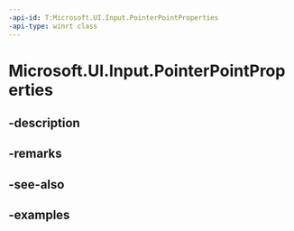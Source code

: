 ```yaml
---
-api-id: T:Microsoft.UI.Input.PointerPointProperties
-api-type: winrt class
---
```


# Microsoft.UI.Input.PointerPointProperties

<!--
public sealed class PointerPointProperties
-->


## -description

## -remarks

## -see-also

## -examples


